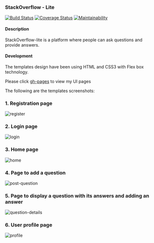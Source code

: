 ### StackOverflow - Lite
[![Build Status](https://travis-ci.org/Nduhiu17/StackOverflow-lite.svg?branch=develop)](https://travis-ci.org/Nduhiu17/StackOverflow-lite)
[![Coverage Status](https://coveralls.io/repos/github/Nduhiu17/StackOverflow-lite/badge.svg?branch=develop)](https://coveralls.io/github/Nduhiu17/StackOverflow-lite?branch=develop)
[![Maintainability](https://api.codeclimate.com/v1/badges/9d8c69ee2f75b6891e74/maintainability)](https://codeclimate.com/github/Nduhiu17/StackOverflow-lite/maintainability)

#### Description
StackOverflow-lite is a platform where people can ask questions and provide answers. 

#### Development
The templates design have been using HTML and CSS3 with Flex box technology.


Please click [gh-pages](https://nduhiu17.github.io/StackOverflow-lite/) to view my UI pages

The following are the templates screenshots:

### 1. Registration page
![register](https://user-images.githubusercontent.com/30591881/44837544-95739880-ac42-11e8-8e1f-5744a4ce18c4.png)

### 2. Login page
![login](https://user-images.githubusercontent.com/30591881/44837649-d370bc80-ac42-11e8-8f24-d60651b55afb.png)

### 3. Home page
![home](https://user-images.githubusercontent.com/30591881/44837688-f3a07b80-ac42-11e8-84d0-4d514a84d305.png)

### 4. Page to add a question
![post-question](https://user-images.githubusercontent.com/30591881/44837800-41b57f00-ac43-11e8-8aca-653eef14981a.png)

### 5. Page to display a question with its answers and adding an answer
![question-details](https://user-images.githubusercontent.com/30591881/44837865-6f9ac380-ac43-11e8-9caa-7af01a55c047.png)

### 6. User profile page
![profile](https://user-images.githubusercontent.com/30591881/44837945-a2dd5280-ac43-11e8-893d-8c79cda9434a.png)


